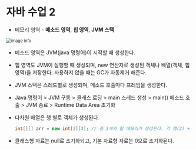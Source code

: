 # 자바 수업 2

+ 메모리 영역 - **메소드 영역**, **힙 영역**, **JVM 스택**

<img src="https://img1.daumcdn.net/thumb/R800x0/?scode=mtistory2&fname=https%3A%2F%2Ft1.daumcdn.net%2Fcfile%2Ftistory%2F254CA24B56B7AA7A20" alt="image info" style="zoom:80%;" />

+ 메소드 영역은 JVM(java 명령어)이 시작할 때 생성한다.
+ 힙 영역도 JVM이 실행할 때 생성되며, new 연산자로 생성된 객체나 배열(객체, 힙 영역)을 저장한다. 사용하지 않을 때는 GC가 자동제거 해준다.
+ JVM 스택은 스레드별로 생성되며, 메소드 호출마다 프레임을 생성한다.



+ Java 명령어 > JVM 구동 > 클래스 로딩 > main 스레드 생성 > main() 메소드 호출 > JVM 종료 > Runtime Data Area 초기화



+ 다차원 배열은 행 별로 객체가 생성된다.

  ```java
  int[][] arr = new int[2][3]; // 총 3개의 힙 메모리가 생성된다. 각 행(2) + 각 행을 가리키고 있는 힙 메모리
  ```

  

+ 클래스형 자료는 null로 초기화되고, 기본 자료형 자료는 0으로 초기화된다.